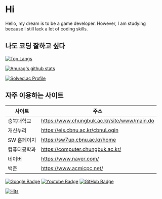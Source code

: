 # Hi
Hello, my dream is to be a game developer.
However, I am studying because I still lack a lot of coding skills.

## 나도 코딩 잘하고 싶다

[![Top Langs](https://github-readme-stats.vercel.app/api/top-langs/?username=bokob&layout=compact)](https://github.com/anuraghazra/github-readme-stats)

[![Anurag's github stats](https://github-readme-stats.vercel.app/api?username=bokob)](https://github.com/anuraghazra/github-readme-stats)

[![Solved.ac Profile](http://mazassumnida.wtf/api/v2/generate_badge?boj=bqorwns3)](https://solved.ac/bqorwns3/)

## 자주 이용하는 사이트
| 사이트 | 주소 |
| ------ | ------ |
| 충북대학교 | https://www.chungbuk.ac.kr/site/www/main.do |
| 개신누리 | https://eis.cbnu.ac.kr/cbnuLogin |
| SW 홈페이지 | https://sw7up.cbnu.ac.kr/home |
| 컴퓨터공학과| https://computer.chungbuk.ac.kr/|
| 네이버 | https://www.naver.com/ |
| 백준   | https://www.acmicpc.net/|





[![Google Badge](https://img.shields.io/badge/Google-3366FF?style=flat-square&logo=google&link=https://www.google.co.kr/)](https://www.google.co.kr/) [![Youtube Badge](https://img.shields.io/badge/Youtube-ff0000?style=flat-square&logo=youtube&link=https://www.youtube.com/c/kyleschool)](https://www.youtube.com/) [![GitHub Badge](https://img.shields.io/badge/GitHub-000000?style=flat-square&logo=github&link=https://github.com/)](https://github.com/)

[![Hits](https://hits.seeyoufarm.com/api/count/incr/badge.svg?url=https%3A%2F%2Fgithub.com%2Fbokob&count_bg=%231E90FF&title_bg=%23000000&icon=github.svg&icon_color=%23FFFFFF&title=hits&edge_flat=true)](https://hits.seeyoufarm.com)
